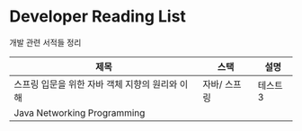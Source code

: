 # Developer Reading List
개발 관련 서적들 정리 

|제목|스택|설명|
|------|---|---|
|스프링 입문을 위한 자바 객체 지향의 원리와 이해|자바/ 스프링|테스트3|
|Java Networking Programming| | |
